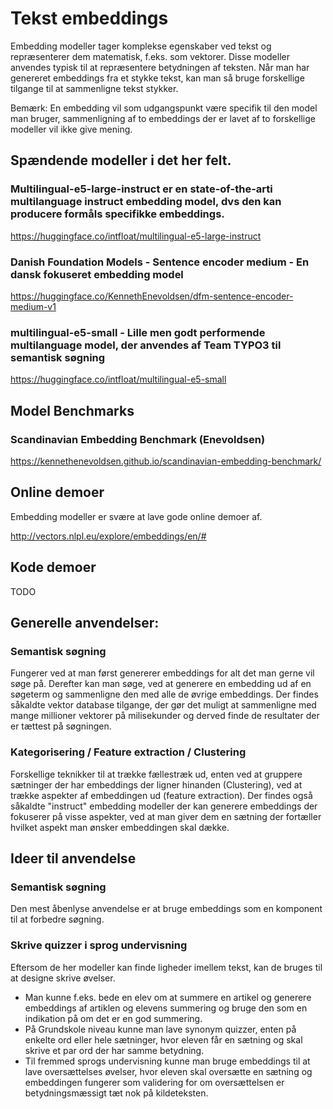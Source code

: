 # Tekst embeddings

Embedding modeller tager komplekse egenskaber ved tekst og repræsenterer dem matematisk, f.eks. som vektorer. Disse modeller anvendes typisk til at repræsentere betydningen af teksten.
Når man har genereret embeddings fra et stykke tekst, kan man så bruge forskellige tilgange til at sammenligne tekst stykker.

Bemærk: En embedding vil som udgangspunkt være specifik til den model man bruger, sammenligning af to embeddings der er lavet af to forskellige modeller vil ikke give mening.

## Spændende modeller i det her felt.

### Multilingual-e5-large-instruct er en state-of-the-arti multilanguage instruct embedding model, dvs den kan producere formåls specifikke embeddings.
https://huggingface.co/intfloat/multilingual-e5-large-instruct

### Danish Foundation Models - Sentence encoder medium - En dansk fokuseret embedding model
https://huggingface.co/KennethEnevoldsen/dfm-sentence-encoder-medium-v1

### multilingual-e5-small - Lille men godt performende multilanguage model, der anvendes af Team TYPO3 til semantisk søgning
https://huggingface.co/intfloat/multilingual-e5-small

## Model Benchmarks

### Scandinavian Embedding Benchmark (Enevoldsen)
https://kennethenevoldsen.github.io/scandinavian-embedding-benchmark/

## Online demoer

Embedding modeller er svære at lave gode online demoer af.

http://vectors.nlpl.eu/explore/embeddings/en/#

## Kode demoer

TODO

## Generelle anvendelser:


### Semantisk søgning

Fungerer ved at man først genererer embeddings for alt det man gerne vil søge på. Derefter kan man søge, ved at generere en embedding ud af en søgeterm og sammenligne den med alle de øvrige embeddings.
Der findes såkaldte vektor database tilgange, der gør det muligt at sammenligne med mange millioner vektorer på milisekunder og derved finde de resultater der er tættest på søgningen.

### Kategorisering / Feature extraction / Clustering

Forskellige teknikker til at trække fællestræk ud, enten ved at gruppere sætninger der har embeddings der ligner hinanden (Clustering), ved at trække aspekter af embeddingen ud (feature extraction).
Der findes også såkaldte "instruct" embedding modeller der kan generere embeddings der fokuserer på visse aspekter, ved at man giver dem en sætning der fortæller hvilket aspekt man ønsker embeddingen skal dække.


## Ideer til anvendelse

### Semantisk søgning

Den mest åbenlyse anvendelse er at bruge embeddings som en komponent til at forbedre søgning.

### Skrive quizzer i sprog undervisning

Eftersom de her modeller kan finde ligheder imellem tekst, kan de bruges til at designe skrive øvelser.

- Man kunne f.eks. bede en elev om at summere en artikel og generere embeddings af artiklen og elevens summering og bruge den som en indikation på om det er en god summering.
- På Grundskole niveau kunne man lave synonym quizzer, enten på enkelte ord eller hele sætninger, hvor eleven får en sætning og skal skrive et par ord der har samme betydning.
- Til fremmed sprogs undervisning kunne man bruge embeddings til at lave oversættelses øvelser, hvor eleven skal oversætte en sætning og embeddingen fungerer som validering for om oversættelsen er betydningsmæssigt tæt nok på kildeteksten.
